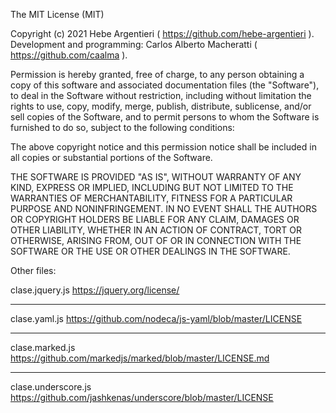 The MIT License (MIT)


Copyright (c) 2021 Hebe Argentieri ( https://github.com/hebe-argentieri ).
Development and programming: Carlos Alberto Macheratti ( https://github.com/caalma ).


Permission is hereby granted, free of charge, to any person obtaining a copy
of this software and associated documentation files (the "Software"), to deal
in the Software without restriction, including without limitation the rights
to use, copy, modify, merge, publish, distribute, sublicense, and/or sell
copies of the Software, and to permit persons to whom the Software is
furnished to do so, subject to the following conditions:

The above copyright notice and this permission notice shall be included in all
copies or substantial portions of the Software.

THE SOFTWARE IS PROVIDED "AS IS", WITHOUT WARRANTY OF ANY KIND, EXPRESS OR
IMPLIED, INCLUDING BUT NOT LIMITED TO THE WARRANTIES OF MERCHANTABILITY,
FITNESS FOR A PARTICULAR PURPOSE AND NONINFRINGEMENT. IN NO EVENT SHALL THE
AUTHORS OR COPYRIGHT HOLDERS BE LIABLE FOR ANY CLAIM, DAMAGES OR OTHER
LIABILITY, WHETHER IN AN ACTION OF CONTRACT, TORT OR OTHERWISE, ARISING FROM,
OUT OF OR IN CONNECTION WITH THE SOFTWARE OR THE USE OR OTHER DEALINGS IN THE
SOFTWARE.


Other files:


clase.jquery.js
https://jquery.org/license/

---------------------------------------

clase.yaml.js
https://github.com/nodeca/js-yaml/blob/master/LICENSE

---------------------------------------

clase.marked.js
https://github.com/markedjs/marked/blob/master/LICENSE.md

---------------------------------------

clase.underscore.js
https://github.com/jashkenas/underscore/blob/master/LICENSE

